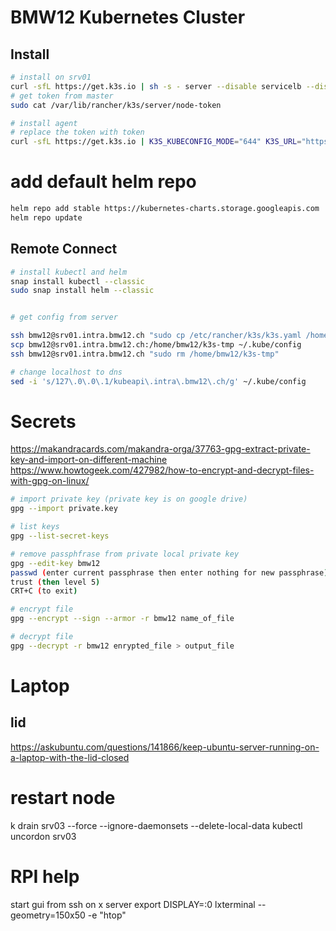 # BMW12 Kubernetes Cluster


## Install
```bash
# install on srv01
curl -sfL https://get.k3s.io | sh -s - server --disable servicelb --disable traefik --no-deploy traefik --no-deploy servicelb --docker --datastore-endpoint="https://srv01.intra.bmw12.ch:2379,https://srv02.intra.bmw12.ch:2379,https://srv03.intra.bmw12.ch:2379" --datastore-cafile="/home/bmw12/etcd/keys/etcd-ca.crt" --datastore-certfile="/home/bmw12/etcd/keys/etcd-ca.crt" --datastore-keyfile="/home/bmw12/etcd/keys/ca-key.pem"
# get token from master
sudo cat /var/lib/rancher/k3s/server/node-token  

# install agent 
# replace the token with token
curl -sfL https://get.k3s.io | K3S_KUBECONFIG_MODE="644" K3S_URL="https://kubeapi.intra.bmw12.ch:6443" K3S_TOKEN="the_token" sh -s - --docker
```

# add default helm repo
```bash
helm repo add stable https://kubernetes-charts.storage.googleapis.com
helm repo update
```

## Remote Connect
```bash
# install kubectl and helm
snap install kubectl --classic 
sudo snap install helm --classic


# get config from server

ssh bmw12@srv01.intra.bmw12.ch "sudo cp /etc/rancher/k3s/k3s.yaml /home/bmw12/k3s-tmp && sudo chown bmw12 /home/bmw12/k3s-tmp"
scp bmw12@srv01.intra.bmw12.ch:/home/bmw12/k3s-tmp ~/.kube/config
ssh bmw12@srv01.intra.bmw12.ch "sudo rm /home/bmw12/k3s-tmp"

# change localhost to dns
sed -i 's/127\.0\.0\.1/kubeapi\.intra\.bmw12\.ch/g' ~/.kube/config
```

# Secrets
https://makandracards.com/makandra-orga/37763-gpg-extract-private-key-and-import-on-different-machine
https://www.howtogeek.com/427982/how-to-encrypt-and-decrypt-files-with-gpg-on-linux/

```bash
# import private key (private key is on google drive)
gpg --import private.key

# list keys
gpg --list-secret-keys

# remove passphfrase from private local private key
gpg --edit-key bmw12
passwd (enter current passphrase then enter nothing for new passphrase)
trust (then level 5)
CRT+C (to exit)

# encrypt file
gpg --encrypt --sign --armor -r bmw12 name_of_file

# decrypt file
gpg --decrypt -r bmw12 enrypted_file > output_file

```

# Laptop
## lid
https://askubuntu.com/questions/141866/keep-ubuntu-server-running-on-a-laptop-with-the-lid-closed

# restart node
k drain srv03 --force --ignore-daemonsets --delete-local-data
kubectl uncordon srv03

# RPI help

start gui from ssh on x server
export DISPLAY=:0
lxterminal --geometry=150x50 -e "htop"



